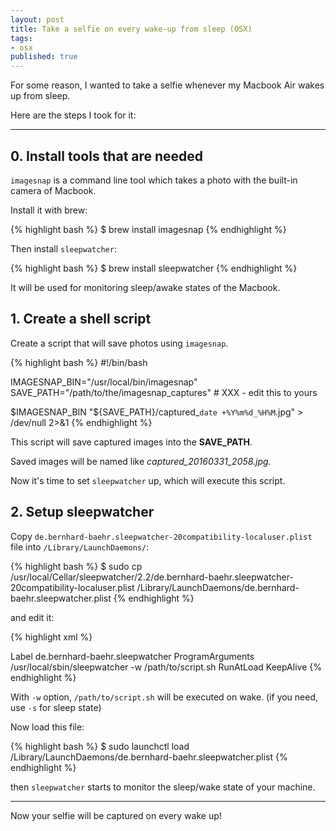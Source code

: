```yaml
---
layout: post
title: Take a selfie on every wake-up from sleep (OSX)
tags:
- osx
published: true
---
```


For some reason, I wanted to take a selfie whenever my Macbook Air wakes up from sleep.

Here are the steps I took for it:

----

## 0. Install tools that are needed

`imagesnap` is a command line tool which takes a photo with the built-in camera of Macbook.

Install it with brew:

{% highlight bash %}
$ brew install imagesnap
{% endhighlight %}

Then install `sleepwatcher`:

{% highlight bash %}
$ brew install sleepwatcher
{% endhighlight %}

It will be used for monitoring sleep/awake states of the Macbook.

## 1. Create a shell script

Create a script that will save photos using `imagesnap`.

{% highlight bash %}
#!/bin/bash

IMAGESNAP_BIN="/usr/local/bin/imagesnap"
SAVE_PATH="/path/to/the/imagesnap_captures"	# XXX - edit this to yours

$IMAGESNAP_BIN "${SAVE_PATH}/captured_`date +%Y%m%d_%H%M`.jpg" > /dev/null 2>&1
{% endhighlight %}

This script will save captured images into the **SAVE_PATH**.

Saved images will be named like *captured_20160331_2058.jpg*.

Now it's time to set `sleepwatcher` up, which will execute this script.

## 2. Setup sleepwatcher

Copy `de.bernhard-baehr.sleepwatcher-20compatibility-localuser.plist` file into `/Library/LaunchDaemons/`:

{% highlight bash %}
$ sudo cp /usr/local/Cellar/sleepwatcher/2.2/de.bernhard-baehr.sleepwatcher-20compatibility-localuser.plist /Library/LaunchDaemons/de.bernhard-baehr.sleepwatcher.plist
{% endhighlight %}

and edit it:

{% highlight xml %}
<?xml version="1.0" encoding="UTF-8"?>
<!DOCTYPE plist PUBLIC "-//Apple Computer//DTD PLIST 1.0//EN" "http://www.apple.com/DTDs/PropertyList-1.0.dtd">
<plist version="1.0">
<dict>
	<key>Label</key>
	<string>de.bernhard-baehr.sleepwatcher</string>
	<key>ProgramArguments</key>
	<array>
		<string>/usr/local/sbin/sleepwatcher</string>
		<string>-w /path/to/script.sh</string>
	</array>
	<key>RunAtLoad</key>
	<true/>
	<key>KeepAlive</key>
	<true/>
</dict>
</plist>
{% endhighlight %}

With `-w` option, `/path/to/script.sh` will be executed on wake. (if you need, use `-s` for sleep state)

Now load this file:

{% highlight bash %}
$ sudo launchctl load /Library/LaunchDaemons/de.bernhard-baehr.sleepwatcher.plist
{% endhighlight %}

then `sleepwatcher` starts to monitor the sleep/wake state of your machine.

----

Now your selfie will be captured on every wake up!

